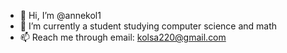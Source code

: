 - 👋 Hi, I’m @annekol1
- 🌱 I’m currently a student studying computer science and math
- 📫 Reach me through email: kolsa220@gmail.com

<!---
annekol1/annekol1 is a ✨ special ✨ repository because its `README.md` (this file) appears on your GitHub profile.
You can click the Preview link to take a look at your changes.
--->
